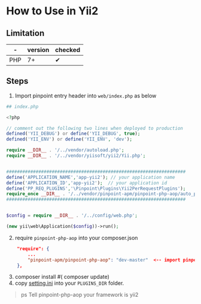 # How to Use in Yii2

## Limitation

-|version|checked
---|----|---
PHP|7+|✔


## Steps


1. Import pinpoint entry header into `web/index.php` as below


```php
## index.php

<?php

// comment out the following two lines when deployed to production
defined('YII_DEBUG') or define('YII_DEBUG', true);
defined('YII_ENV') or define('YII_ENV', 'dev');

require __DIR__ . '/../vendor/autoload.php';
require __DIR__ . '/../vendor/yiisoft/yii2/Yii.php';


###################################################################
define('APPLICATION_NAME','app-yii2'); // your application name
define('APPLICATION_ID','app-yii2');  // your application id
define('PP_REQ_PLUGINS','\Pinpoint\Plugins\Yii2PerRequestPlugins');
require_once __DIR__ . '/../vendor/pinpoint-apm/pinpoint-php-aop/auto_pinpointed.php';
###################################################################


$config = require __DIR__ . '/../config/web.php';

(new yii\web\Application($config))->run();


```

2. require `pinpoint-php-aop` into your composer.json


``` json
    "require": {
        ...
        "pinpoint-apm/pinpoint-php-aop": "dev-master"  <-- import pinpoint-php-aop
    },
```

3. composer install #( composer update)
4. copy [setting.ini](./setting.ini) into your `PLUGINS_DIR` folder.

>ps Tell pinpoint-php-aop your framework is yii2

